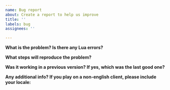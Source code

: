 ```yaml
---
name: Bug report
about: Create a report to help us improve
title: ''
labels: bug
assignees: ''

---
```


<!-- Make sure you're using the latest version of DRList-1.0 before reporting a bug. -->


**What is the problem? Is there any Lua errors?**

**What steps will reproduce the problem?**

**Was it working in a previous version? If yes, which was the last good one?**

**Any additional info? If you play on a non-english client, please include your locale:**
